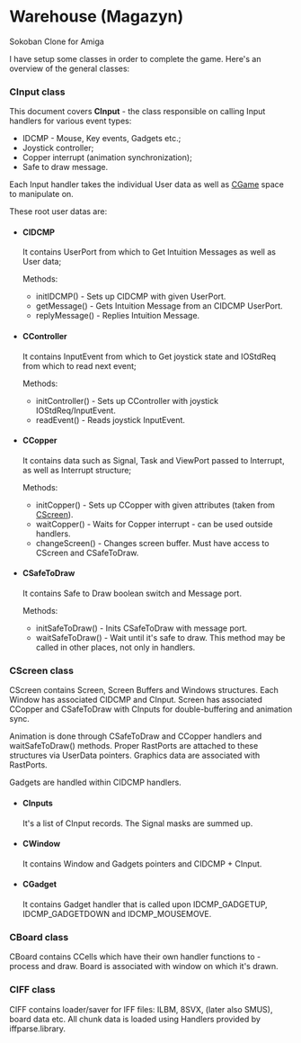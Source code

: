 # Warehouse (Magazyn)
Sokoban Clone for Amiga

I have setup some classes in order to complete the game. Here's an overview of the general classes:
<!DOCTYPE html>
<html lang="pl">

<body>
<h3>CInput class</h3>
This document covers <b>CInput</b> - the class responsible on calling Input handlers for various event types:
<ul>
	<li>IDCMP - Mouse, Key events, Gadgets etc.;</li>
	<li>Joystick controller;</li>
	<li>Copper interrupt (animation synchronization);</li>
	<li>Safe to draw message.</li>
</ul>
<p>
Each Input handler takes the individual User data as well as <a href="CGame.html">CGame</a> space to manipulate on.
</p>
These root user datas are:
<ul>
<li><h4>CIDCMP</h4>It contains UserPort from which to Get Intuition Messages as well as User data;
<p>
	Methods:
	<ul>
		<li>initIDCMP() - Sets up CIDCMP with given UserPort.</li>
		<li>getMessage() - Gets Intuition Message from an CIDCMP UserPort.</li>
		<li>replyMessage() - Replies Intuition Message.</li>
	</ul></p></li>
	
<li><h4>CController</h4>It contains InputEvent from which to Get joystick state and IOStdReq from which to read next event;

<p>Methods:
<ul><li>initController() - Sets up CController with joystick IOStdReq/InputEvent.</li>
<li>readEvent() - Reads joystick InputEvent.</li>
</ul>

</p>
</li>
<li><h4>CCopper</h4>It contains data such as Signal, Task and ViewPort passed to Interrupt, as well as Interrupt structure;
<p>Methods:<ul><li>initCopper() - Sets up CCopper with given attributes (taken from <a href="CScreen.html">CScreen</a>).</li>
<li>waitCopper() - Waits for Copper interrupt - can be used outside handlers.</li><li>changeScreen() - Changes screen buffer. Must have access to CScreen and CSafeToDraw.</li></ul></p></li>

<li><h4>CSafeToDraw</h4>It contains Safe to Draw boolean switch and Message port.<p>
Methods:<ul><li>initSafeToDraw() - Inits CSafeToDraw with message port.</li>
<li>waitSafeToDraw() - Wait until it's safe to draw. This method may be called in other places, not only in handlers.
</li></ul></p></li>


</ul>

<h3>CScreen class</h3>

CScreen contains Screen, Screen Buffers and Windows structures. Each Window has associated CIDCMP and CInput.
Screen has associated CCopper and CSafeToDraw with CInputs for double-buffering and animation sync.

<p>Animation is done through CSafeToDraw and CCopper handlers and waitSafeToDraw() methods.
Proper RastPorts are attached to these structures via UserData pointers. Graphics data are associated with RastPorts.
<p>Gadgets are handled within CIDCMP handlers.
<ul>
<li><h4>CInputs</h4>It's a list of CInput records. The Signal masks are summed up.</li>
<li><h4>CWindow</h4>It contains Window and Gadgets pointers and CIDCMP + CInput.</li>
<li><h4>CGadget</h4>It contains Gadget handler that is called upon IDCMP_GADGETUP, IDCMP_GADGETDOWN and IDCMP_MOUSEMOVE.</li>
</ul>
<h3>CBoard class</h3>

CBoard contains CCells which have their own handler functions to - process and draw.
Board is associated with window on which it's drawn.

<h3>CIFF class</h3>

CIFF contains loader/saver for IFF files: ILBM, 8SVX, (later also SMUS), board data etc.
All chunk data is loaded using Handlers provided by iffparse.library.
</body>

</html>
